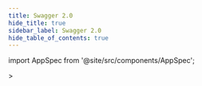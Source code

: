 ```yaml
---
title: Swagger 2.0
hide_title: true
sidebar_label: Swagger 2.0
hide_table_of_contents: true
---
```


import AppSpec from '@site/src/components/AppSpec';

<AppSpec specUrl="pet.json"> ></AppSpec>
